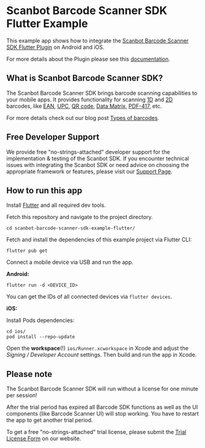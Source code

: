 # Scanbot Barcode Scanner SDK Flutter Example

This example app shows how to integrate the [Scanbot Barcode Scanner SDK Flutter Plugin](https://scanbot.io/developer/flutter-barcode-scanner/) on Android and iOS.

For more details about the Plugin please see this [documentation](https://docs.scanbot.io/barcode-scanner-sdk/flutter/introduction/).


## What is Scanbot Barcode Scanner SDK?

The Scanbot Barcode Scanner SDK brings barcode scanning capabilities to your mobile apps.
It provides functionality for scanning [1D](https://scanbot.io/products/barcode-software/1d-barcode-scanner/) and [2D](https://scanbot.io/products/barcode-software/2d-barcode-scanner/) barcodes, like [EAN](https://scanbot-sdk.com/products/barcode-software/1d-barcode-scanner/ean/), [UPC](https://scanbot.io/products/barcode-software/1d-barcode-scanner/upc/), [QR code](https://scanbot.io/products/barcode-software/2d-barcode-scanner/qr-code/), [Data Matrix](https://scanbot.io/products/barcode-software/2d-barcode-scanner/data-matrix/), [PDF-417](https://scanbot.io/products/barcode-software/2d-barcode-scanner/pdf417/), etc.

For more details check out our blog post [Types of barcodes](https://scanbot.io/blog/types-of-barcodes/).


## Free Developer Support

We provide free "no-strings-attached" developer support for the implementation & testing of the Scanbot SDK.
If you encounter technical issues with integrating the Scanbot SDK or need advice on choosing the appropriate
framework or features, please visit our [Support Page](https://docs.scanbot.io/support/).


## How to run this app

Install [Flutter](https://flutter.dev) and all required dev tools.

Fetch this repository and navigate to the project directory.

```
cd scanbot-barcode-scanner-sdk-example-flutter/
```

Fetch and install the dependencies of this example project via Flutter CLI:

```
flutter pub get
```

Connect a mobile device via USB and run the app.

**Android:**

```
flutter run -d <DEVICE_ID>
```

You can get the IDs of all connected devices via `flutter devices`.

**iOS:**

Install Pods dependencies:

```
cd ios/
pod install --repo-update
```

Open the **workspace**(!) `ios/Runner.xcworkspace` in Xcode and adjust the *Signing / Developer Account* settings.
Then build and run the app in Xcode.


## Please note

The Scanbot Barcode Scanner SDK will run without a license for one minute per session!

After the trial period has expired all Barcode SDK functions as well as the UI components (like Barcode Scanner UI) will
stop working. You have to restart the app to get another trial period.

To get a free "no-strings-attached" trial license, please submit the 
[Trial License Form](https://scanbot.io/trial/) on our website.
